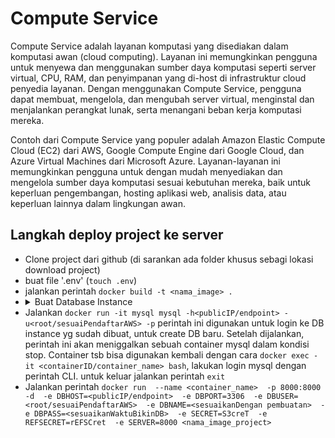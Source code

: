 # Compute Service

Compute Service adalah layanan komputasi yang disediakan dalam komputasi awan (cloud computing). Layanan ini memungkinkan pengguna untuk menyewa dan menggunakan sumber daya komputasi seperti server virtual, CPU, RAM, dan penyimpanan yang di-host di infrastruktur cloud penyedia layanan. Dengan menggunakan Compute Service, pengguna dapat membuat, mengelola, dan mengubah server virtual, menginstal dan menjalankan perangkat lunak, serta menangani beban kerja komputasi mereka.

Contoh dari Compute Service yang populer adalah Amazon Elastic Compute Cloud (EC2) dari AWS, Google Compute Engine dari Google Cloud, dan Azure Virtual Machines dari Microsoft Azure. Layanan-layanan ini memungkinkan pengguna untuk dengan mudah menyediakan dan mengelola sumber daya komputasi sesuai kebutuhan mereka, baik untuk keperluan pengembangan, hosting aplikasi web, analisis data, atau keperluan lainnya dalam lingkungan awan.

## Langkah deploy project ke server

- Clone project dari github (di sarankan ada folder khusus sebagi lokasi download project)
- buat file '.env' (`touch .env`)
- jalankan perintah `docker build -t <nama_image> .`
- <details>
      <summary> Buat Database Instance </summary>
      <details>
        <summary> Google SQL </summary>
        <ul>
          <li>Pada cloud console pilih menu SQL</li>
          <li>Create instance sesuai dengan spesifikasi dan kebutuh yang diinginkan</li>
          <li>Setelah instance telah terbuat, pilih instance, lalu masuk ke menu connections</li>
          <li>Pilih tab `networking`</li>
          <li>Pada bagian `Authorized networks`, tambahkan public IP dari Instance Compute Engine</li>
        </ul>
      </details>
      <details>
        <summary> Amazone RDS </summary>
        <ul>
          <li>Cari fitur RDS</li>
          <li>Pada bagian Databases, pilih create instance</li>
          <li>Atur spesifikasi sesuai keinginan</li>
          <li>Pada tab `security group` pilih opsi untuk mengkaitkan dengan intance EC2</li>
        </ul>
      </details>
    </details>
- Jalankan `docker run -it mysql mysql -h<publicIP/endpoint> -u<root/sesuaiPendaftarAWS> -p` perintah ini digunakan untuk login ke DB instance yg sudah dibuat, untuk create DB baru. Setelah dijalankan, perintah ini akan meniggalkan sebuah container mysql dalam kondisi stop. Container tsb bisa digunakan kembali dengan cara `docker exec -it <containerID/container_name> bash`, lakukan login mysql dengan perintah CLI. untuk keluar jalankan perintah `exit`
- Jalankan perintah `docker run 
--name <container_name> 
-p 8000:8000 
-d 
-e DBHOST=<publicIP/endpoint> 
-e DBPORT=3306 
-e DBUSER=<root/sesuaiPendaftarAWS> 
-e DBNAME=<sesuaikanDengan pembuatan> 
-e DBPASS=<sesuaikanWaktuBikinDB> 
-e SECRET=S3creT 
-e REFSECRET=rEFSCret 
-e SERVER=8000 <nama_image_project>`
